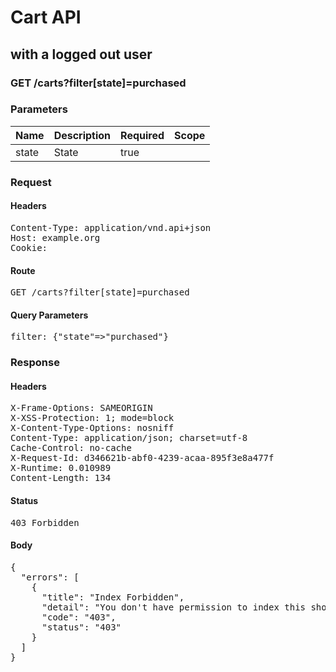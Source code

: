 # Cart API

## with a logged out user

### GET /carts?filter[state]=purchased

### Parameters

| Name | Description | Required | Scope |
|------|-------------|----------|-------|
| state | State | true |  |

### Request

#### Headers

<pre>Content-Type: application/vnd.api+json
Host: example.org
Cookie: </pre>

#### Route

<pre>GET /carts?filter[state]=purchased</pre>

#### Query Parameters

<pre>filter: {&quot;state&quot;=&gt;&quot;purchased&quot;}</pre>

### Response

#### Headers

<pre>X-Frame-Options: SAMEORIGIN
X-XSS-Protection: 1; mode=block
X-Content-Type-Options: nosniff
Content-Type: application/json; charset=utf-8
Cache-Control: no-cache
X-Request-Id: d346621b-abf0-4239-acaa-895f3e8a477f
X-Runtime: 0.010989
Content-Length: 134</pre>

#### Status

<pre>403 Forbidden</pre>

#### Body

<pre>{
  "errors": [
    {
      "title": "Index Forbidden",
      "detail": "You don't have permission to index this shopping/cart.",
      "code": "403",
      "status": "403"
    }
  ]
}</pre>
